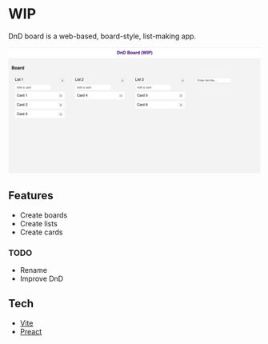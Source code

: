 # WIP

DnD board is a web-based, board-style, list-making app.

![dnd-board](screenshots/dnd-board.png)

## Features

- Create boards
- Create lists
- Create cards

### TODO

- Rename
- Improve DnD

## Tech

- [Vite](https://vitejs.dev/)
- [Preact](https://preactjs.com/)

